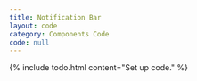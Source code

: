 ```yaml
---
title: Notification Bar
layout: code
category: Components Code
code: null
---
```


{% include todo.html content="Set up code." %}
